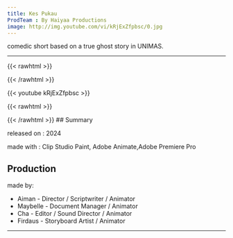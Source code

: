 ```yaml
---
title: Kes Pukau
ProdTeam : By Haiyaa Productions
image: http://img.youtube.com/vi/kRjExZfpbsc/0.jpg
---
```

comedic short based on a true ghost story in UNIMAS.
<!--more-->
---
{{< rawhtml >}}
<div class="py-2">
{{< /rawhtml >}}

{{< youtube kRjExZfpbsc >}}

{{< rawhtml >}}
</div>
{{< /rawhtml >}}
## Summary

released on : 2024

made with : Clip Studio Paint, Adobe Animate,Adobe Premiere Pro

## Production

made by:
- Aiman - Director / Scriptwriter / Animator
- Maybelle -  Document Manager / Animator
- Cha - Editor / Sound Director / Animator
- Firdaus -  Storyboard Artist / Animator
---
